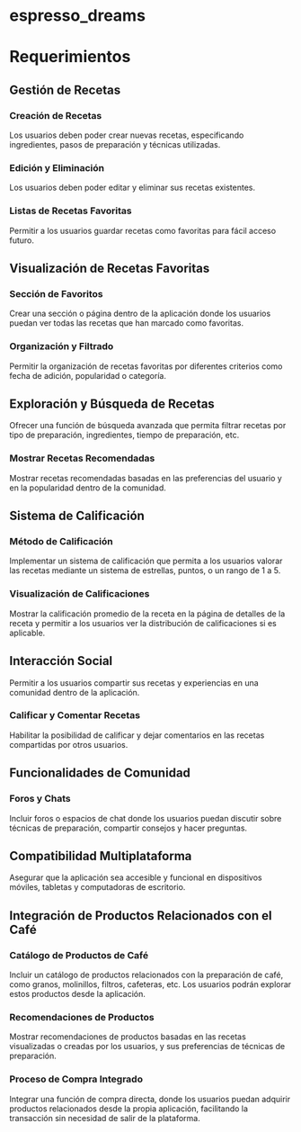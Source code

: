 # espresso_dreams

# Requerimientos

## Gestión de Recetas
### Creación de Recetas
Los usuarios deben poder crear nuevas recetas, especificando ingredientes, pasos de preparación y técnicas utilizadas.

### Edición y Eliminación
Los usuarios deben poder editar y eliminar sus recetas existentes.

### Listas de Recetas Favoritas
Permitir a los usuarios guardar recetas como favoritas para fácil acceso futuro.

## Visualización de Recetas Favoritas
### Sección de Favoritos
Crear una sección o página dentro de la aplicación donde los usuarios puedan ver todas las recetas que han marcado como favoritas.

### Organización y Filtrado
Permitir la organización de recetas favoritas por diferentes criterios como fecha de adición, popularidad o categoría.

## Exploración y Búsqueda de Recetas
Ofrecer una función de búsqueda avanzada que permita filtrar recetas por tipo de preparación, ingredientes, tiempo de preparación, etc.

### Mostrar Recetas Recomendadas
Mostrar recetas recomendadas basadas en las preferencias del usuario y en la popularidad dentro de la comunidad.

## Sistema de Calificación
### Método de Calificación
Implementar un sistema de calificación que permita a los usuarios valorar las recetas mediante un sistema de estrellas, puntos, o un rango de 1 a 5.

### Visualización de Calificaciones
Mostrar la calificación promedio de la receta en la página de detalles de la receta y permitir a los usuarios ver la distribución de calificaciones si es aplicable.

## Interacción Social
Permitir a los usuarios compartir sus recetas y experiencias en una comunidad dentro de la aplicación.

### Calificar y Comentar Recetas
Habilitar la posibilidad de calificar y dejar comentarios en las recetas compartidas por otros usuarios.

## Funcionalidades de Comunidad
### Foros y Chats
Incluir foros o espacios de chat donde los usuarios puedan discutir sobre técnicas de preparación, compartir consejos y hacer preguntas.

## Compatibilidad Multiplataforma
Asegurar que la aplicación sea accesible y funcional en dispositivos móviles, tabletas y computadoras de escritorio.

## Integración de Productos Relacionados con el Café
### Catálogo de Productos de Café
Incluir un catálogo de productos relacionados con la preparación de café, como granos, molinillos, filtros, cafeteras, etc. Los usuarios podrán explorar estos productos desde la aplicación.

### Recomendaciones de Productos
Mostrar recomendaciones de productos basadas en las recetas visualizadas o creadas por los usuarios, y sus preferencias de técnicas de preparación.

### Proceso de Compra Integrado
Integrar una función de compra directa, donde los usuarios puedan adquirir productos relacionados desde la propia aplicación, facilitando la transacción sin necesidad de salir de la plataforma.
